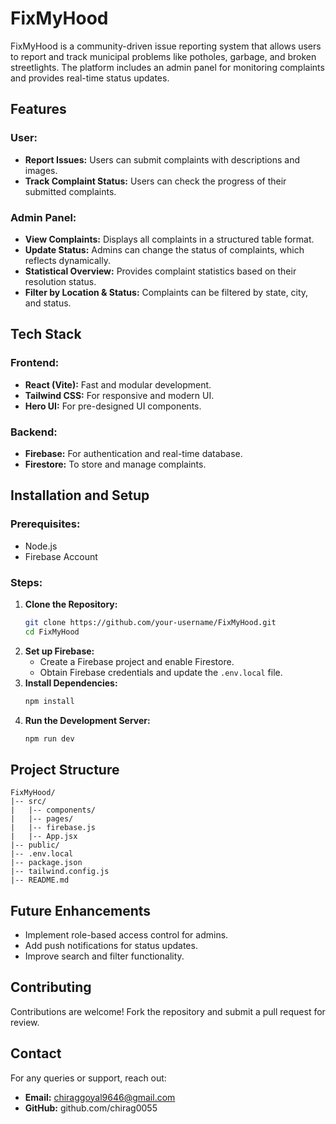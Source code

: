# FixMyHood

FixMyHood is a community-driven issue reporting system that allows users to report and track municipal problems like potholes, garbage, and broken streetlights. The platform includes an admin panel for monitoring complaints and provides real-time status updates.

## Features

### User:

- **Report Issues:** Users can submit complaints with descriptions and images.
- **Track Complaint Status:** Users can check the progress of their submitted complaints.

### Admin Panel:

- **View Complaints:** Displays all complaints in a structured table format.
- **Update Status:** Admins can change the status of complaints, which reflects dynamically.
- **Statistical Overview:** Provides complaint statistics based on their resolution status.
- **Filter by Location & Status:** Complaints can be filtered by state, city, and status.

## Tech Stack

### Frontend:

- **React (Vite):** Fast and modular development.
- **Tailwind CSS:** For responsive and modern UI.
- **Hero UI:** For pre-designed UI components.

### Backend:

- **Firebase:** For authentication and real-time database.
- **Firestore:** To store and manage complaints.

## Installation and Setup

### Prerequisites:

- Node.js
- Firebase Account

### Steps:

1. **Clone the Repository:**
   ```bash
   git clone https://github.com/your-username/FixMyHood.git
   cd FixMyHood
   ```
2. **Set up Firebase:**
   - Create a Firebase project and enable Firestore.
   - Obtain Firebase credentials and update the `.env.local` file.
3. **Install Dependencies:**
   ```bash
   npm install
   ```
4. **Run the Development Server:**
   ```bash
   npm run dev
   ```

## Project Structure

```
FixMyHood/
|-- src/
|   |-- components/
|   |-- pages/
|   |-- firebase.js
|   |-- App.jsx
|-- public/
|-- .env.local
|-- package.json
|-- tailwind.config.js
|-- README.md
```

## Future Enhancements

- Implement role-based access control for admins.
- Add push notifications for status updates.
- Improve search and filter functionality.

## Contributing

Contributions are welcome! Fork the repository and submit a pull request for review.

## Contact

For any queries or support, reach out:

- **Email:** chiraggoyal9646@gmail.com
- **GitHub:** github.com/chirag0055
